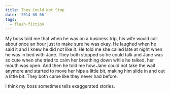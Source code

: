 ```yaml
---
title: They Could Not Stop
date: '2014-08-06'
tags:
  - flash-fiction
---
```


My boss told me that when he was on a business trip, his wife would call about
once an hour just to make sure he was okay. He laughed when he said it and I
knew he did not like it. He told me she called late at night when he was in bed
with Jane. They both stopped so he could talk and Jane was so cute when she
tried to calm her breathing down while he talked, her mouth was open. And then
he told me how Jane could not take the wait anymore and started to move her hips
a little bit, making him slide in and out a little bit. They both came like they
never had before.

<!-- truncate -->

I think my boss sometimes tells exaggerated stories.
